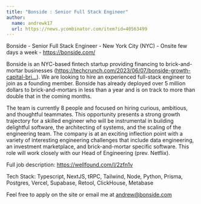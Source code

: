 ```yaml
---
title: "Bonside : Senior Full Stack Engineer"
author:
  name: andrewk17
  url: https://news.ycombinator.com/item?id=40563499
---
```

Bonside - Senior Full Stack Engineer - New York City (NYC) - Onsite few days a week - <a href="https:&#x2F;&#x2F;bonside.com&#x2F;" rel="nofollow">https:&#x2F;&#x2F;bonside.com&#x2F;</a>

Bonside is an NYC-based fintech startup providing financing to brick-and-mortar businesses (<a href="https:&#x2F;&#x2F;techcrunch.com&#x2F;2023&#x2F;06&#x2F;07&#x2F;bonside-growth-capital-brick-and-mortar-fintech" rel="nofollow">https:&#x2F;&#x2F;techcrunch.com&#x2F;2023&#x2F;06&#x2F;07&#x2F;bonside-growth-capital-bri...</a>). We are looking to hire an experienced full-stack engineer to join as a founding member. Bonside has already deployed over 5 million dollars to brick-and-mortars in less than a year and is on track to more than double that in the coming months.

The team is currently 8 people and focused on hiring curious, ambitious, and thoughtful teammates. This opportunity presents a strong growth trajectory for a skilled engineer who will be instrumental in building delightful software, the architecting of systems, and the scaling of the engineering team. The company is at an exciting inflection point with a variety of interesting engineering challenges that include data engineering, an investment marketplace, and brick-and-mortar specific software. This role will work closely with our Head of Engineering (prev. Netflix).

Full job description: <a href="https:&#x2F;&#x2F;wellfound.com&#x2F;l&#x2F;2zfn1v" rel="nofollow">https:&#x2F;&#x2F;wellfound.com&#x2F;l&#x2F;2zfn1v</a>

Tech Stack: Typescript, NextJS, tRPC, Tailwind, Node, Python, Prisma, Postgres, Vercel, Supabase, Retool, ClickHouse, Metabase

Feel free to apply on the site or email me at andrew@bonside.com
